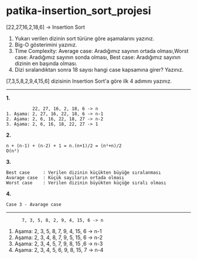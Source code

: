 # patika-insertion_sort_projesi

[22,27,16,2,18,6] -> Insertion Sort

1. Yukarı verilen dizinin sort türüne göre aşamalarını yazınız. 
2. Big-O gösterimini yazınız.
3. Time Complexity: Average case: Aradığımız sayının ortada olması,Worst case: Aradığımız sayının sonda olması, Best case: Aradığımız sayının dizinin en başında olması.
4. Dizi sıralandıktan sonra 18 sayısı hangi case kapsamına girer? Yazınız.


[7,3,5,8,2,9,4,15,6] dizisinin Insertion Sort'a göre ilk 4 adımını yazınız.

---

**1.**
```
          22, 27, 16, 2, 18, 6 -> n
1. Aşama: 2, 27, 16, 22, 18, 6 -> n-1
2. Aşama: 2, 6, 16, 22, 18, 27 -> n-2
3. Aşama: 2, 6, 16, 18, 22, 27 -> 1
```
**2.**
```
n + (n-1) + (n-2) + 1 = n.(n+1)/2 = (n²+n)/2 
O(n²)
```
**3.**
```
Best case     : Verilen dizinin küçükten büyüğe sıralanması
Avarage case  : Küçük sayıların ortada olması
Worst case    : Verilen dizinin büyükten küçüğe sıralı olması
```
**4.**
```
Case 3 - Avarage case
```

---

          7, 3, 5, 8, 2, 9, 4, 15, 6 -> n
1. Aşama: 2, 3, 5, 8, 7, 9, 4, 15, 6 -> n-1
2. Aşama: 2, 3, 4, 8, 7, 9, 5, 15, 6 -> n-2
3. Aşama: 2, 3, 4, 5, 7, 9, 8, 15 ,6 -> n-3
4. Aşama: 2, 3, 4, 5, 6, 9, 8, 15, 7 -> n-4


